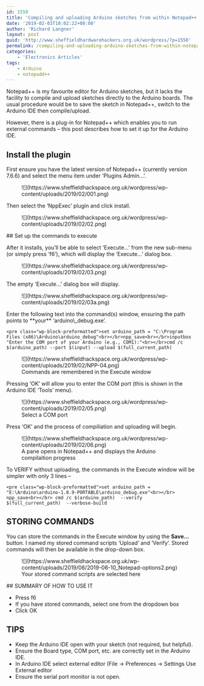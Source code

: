 ```yaml
---
id: 1550
title: 'Compiling and uploading Arduino sketches from within Notepad++'
date: '2019-02-03T10:02:22+00:00'
author: 'Richard Langner'
layout: post
guid: 'http://www.sheffieldhardwarehackers.org.uk/wordpress/?p=1550'
permalink: /compiling-and-uploading-arduino-sketches-from-within-notepad/
categories:
    - 'Electronics Articles'
tags:
    - Arduino
    - notepadd++
---
```


Notepad++ is my favourite editor for Arduino sketches, but it lacks the facility to compile and upload sketches directly to the Arduino boards. The usual procedure would be to save the sketch in Notepad++, switch to the Arduino IDE then compile/upload.

However, there is a plug-in for Notepad++ which enables you to run external commands – this post describes how to set it up for the Arduino IDE.

## Install the plugin

First ensure you have the latest version of Notepad++ (currently version 7.6.6) and select the menu item under ‘Plugins Admin…’.

<figure class="wp-block-image">![](https://www.sheffieldhackspace.org.uk/wordpress/wp-content/uploads/2019/02/001.png)</figure>Then select the ‘NppExec’ plugin and click install.

<figure class="wp-block-image">![](https://www.sheffieldhackspace.org.uk/wordpress/wp-content/uploads/2019/02/02.png)</figure>## Set up the commands to execute

After it installs, you’ll be able to select ‘Execute…’ from the new sub-menu (or simply press ‘f6’), which will display the ‘Execute…’ dialog box.

<figure class="wp-block-image">![](https://www.sheffieldhackspace.org.uk/wordpress/wp-content/uploads/2019/02/03.png)</figure>The empty ‘Execute…’ dialog box will display.

<figure class="wp-block-image">![](https://www.sheffieldhackspace.org.uk/wordpress/wp-content/uploads/2019/02/03a.png)</figure>Enter the following text into the command(s) window, ensuring the path points to **your** ‘arduino\_debug.exe’.

```
<pre class="wp-block-preformatted">set arduino_path = "C:\Program Files (x86)\Arduino\arduino_debug"<br></br>npp_save<br></br>inputbox "Enter the COM port of your Arduino (e.g., COM1):"<br></br>cmd /c $(arduino_path) --port $(input) --upload $(full_current_path)
```

<figure class="wp-block-image">![](https://www.sheffieldhackspace.org.uk/wordpress/wp-content/uploads/2019/02/NPP-04.png)<figcaption> Commands are remembered in the Execute window </figcaption></figure>Pressing ‘OK’ will allow you to enter the COM port (this is shown in the Arduino IDE ‘Tools’ menu).

<figure class="wp-block-image">![](https://www.sheffieldhackspace.org.uk/wordpress/wp-content/uploads/2019/02/05.png)<figcaption>Select a COM port</figcaption></figure> Press ‘OK’ and the process of compiliation and uploading will begin.

<figure class="wp-block-image">![](https://www.sheffieldhackspace.org.uk/wordpress/wp-content/uploads/2019/02/06.png)<figcaption>A pane opens in Notepad++ and displays the Arduino compilaition progress</figcaption></figure>To VERIFY without uploading, the commands in the Execute window will be simpler with only 3 lines –

```
<pre class="wp-block-preformatted">set arduino_path = "E:\Arduino\arduino-1.8.9-PORTABLE\arduino_debug.exe"<br></br> npp_save<br></br> cmd /c $(arduino_path)  --verify  $(full_current_path)  --verbose-build 
```

## STORING COMMANDS

You can store the commands in the Execute window by using the **Save…** button. I named my stored command scripts ‘Upload’ and ‘Verify’. Stored commands will then be available in the drop-down box.

<figure class="wp-block-image">![](https://www.sheffieldhackspace.org.uk/wp-content/uploads/2019/06/2019-06-10_Notepad-options2.png)<figcaption>Your stored command scripts are selected here</figcaption></figure>## SUMMARY OF HOW TO USE IT

- Press f6
- If you have stored commands, select one from the dropdown box
- Click OK

## TIPS

- Keep the Arduino IDE open with your sketch (not required, but helpful).
- Ensure the Board type, COM port, etc. are correctly set in the Arduino IDE.
- In Arduino IDE select external editor (File -&gt; Preferences -&gt; Settings Use External editor
- Ensure the serial port monitor is not open.
